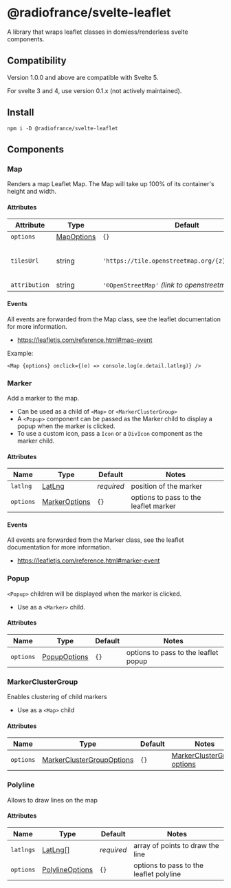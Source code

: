 # @radiofrance/svelte-leaflet

A library that wraps leaflet classes in domless/renderless svelte components.

## Compatibility

Version 1.0.0 and above are compatible with Svelte 5.

For svelte 3 and 4, use version 0.1.x (not actively maintained).

## Install

`npm i -D @radiofrance/svelte-leaflet`

## Components

### Map

Renders a map Leaflet Map. The Map will take up 100% of its container's height and width.

#### Attributes

| Attribute     | Type                                                          | Default                                            | Notes                                                                              |
| ------------- | ------------------------------------------------------------- | -------------------------------------------------- | ---------------------------------------------------------------------------------- |
| `options`     | [MapOptions](https://leafletjs.com/reference.html#map-option) | `{}`                                               | Map options                                                                        |
| `tilesUrl`    | string                                                        | `'https://tile.openstreetmap.org/{z}/{x}/{y}.png'` | more free tile services can be found at https://alexurquhart.github.io/free-tiles/ |
| `attribution` | string                                                        | `'©OpenStreetMap'` _(link to openstreetmap)_      |                                                                                    |

#### Events

All events are forwarded from the Map class, see the leaflet documentation for more information.

- https://leafletjs.com/reference.html#map-event

Example:

```svelte
<Map {options} onclick={(e) => console.log(e.detail.latlng)} />
```

### Marker

Add a marker to the map.

- Can be used as a child of `<Map>` or `<MarkerClusterGroup>`
- A `<Popup>` component can be passed as the Marker child to display a popup when the marker is clicked.
- To use a custom icon, pass a `Icon` or a `DivIcon` component as the marker child.

#### Attributes

| Name      | Type                                                                | Default    | Notes                                 |
| --------- | ------------------------------------------------------------------- | ---------- | ------------------------------------- |
| `latlng`  | [LatLng](https://leafletjs.com/reference.html#latlng)               | _required_ | position of the marker                |
| `options` | [MarkerOptions](https://leafletjs.com/reference.html#marker-option) | `{}`       | options to pass to the leaflet marker |

#### Events

All events are forwarded from the Marker class, see the leaflet documentation for more information.

- https://leafletjs.com/reference.html#marker-event

### Popup

`<Popup>` children will be displayed when the marker is clicked.

- Use as a `<Marker>` child.

#### Attributes

| Name      | Type                                                              | Default | Notes                                |
| --------- | ----------------------------------------------------------------- | ------- | ------------------------------------ |
| `options` | [PopupOptions](https://leafletjs.com/reference.html#popup-option) | `{}`    | options to pass to the leaflet popup |

### MarkerClusterGroup

Enables clustering of child markers

- Use as a `<Map>` child

#### Attributes

| Name      | Type                                                                                                                                   | Default | Notes                                                                                                      |
| --------- | -------------------------------------------------------------------------------------------------------------------------------------- | ------- | ---------------------------------------------------------------------------------------------------------- |
| `options` | [MarkerClusterGroupOptions](https://github.com/DefinitelyTyped/DefinitelyTyped/blob/master/types/leaflet.markercluster/index.d.ts#L36) | `{}`    | [MarkerClusterGroup options](https://github.com/leaflet/Leaflet.markercluster?tab=readme-ov-file#defaults) |

### Polyline

Allows to draw lines on the map

#### Attributes

| Name      | Type                                                                    | Default    | Notes                                   |
| --------- | ----------------------------------------------------------------------- | ---------- | --------------------------------------- |
| `latlngs` | [LatLng[]](https://leafletjs.com/reference.html#latlng)                 | _required_ | array of points to draw the line        |
| `options` | [PolylineOptions](https://leafletjs.com/reference.html#polyline-option) | `{}`       | options to pass to the leaflet polyline |
